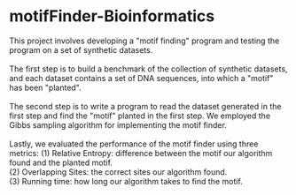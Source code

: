 # motifFinder-Bioinformatics

This project involves developing a "motif finding" program and testing the program on a set of synthetic datasets. </br></br> 
The first step is to build a benchmark of the collection of synthetic datasets, and each dataset contains a set of DNA sequences, into which a "motif" has been "planted". </br></br>
The second step is to write a program to read the dataset generated in the first step and find the "motif" planted in the first step. We employed the Gibbs sampling algorithm for implementing the motif finder. </br></br>
Lastly, we evaluated the performance of the motif finder using three metrics: 
(1) Relative Entropy: difference between the motif our algorithm found and the planted motif. </br> 
(2) Overlapping Sites: the correct sites our algorithm found. </br> 
(3) Running time: how long our algorithm takes to find the motif. </br> 
